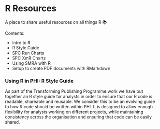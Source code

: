 # R Resources

A place to share useful resources on all things R :books:

Contents:
- Intro to R
- R Style Guide
- SPC Run Charts
- SPC XmR Charts
- Using SMRA with R
- Setup to create PDF documents with RMarkdown

### Using R in PHI: R Style Guide
As part of the Transforming Publishing Programme work we have put together an R style guide for analysts in order to ensure that our R code is readable, shareable and reusable. We consider this to be an evolving guide to how R code should be written within PHI. It is designed to allow enough flexibility for analysts working on different projects, while maintaining consistency across the organisation and ensuring that code can be easily shared.
